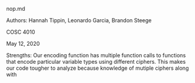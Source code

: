 nop.md

Authors: Hannah Tippin, Leonardo Garcia, Brandon Steege

COSC 4010

May 12, 2020

Strengths: Our encoding function has multiple function calls to functions that encode particular variable types using different ciphers. This makes our code tougher to analyze because knowledge of mutiple ciphers along with 
